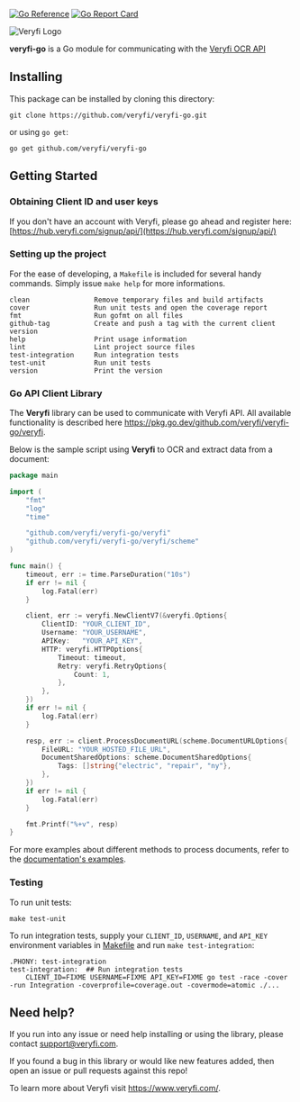 [![Go Reference](https://pkg.go.dev/badge/github.com/veryfi/veryfi-go/veryfi.svg)](https://pkg.go.dev/github.com/veryfi/veryfi-go/veryfi)
[![Go Report Card](https://goreportcard.com/badge/github.com/veryfi/veryfi-go)](https://goreportcard.com/report/github.com/veryfi/veryfi-go)

![Veryfi Logo](https://cdn.veryfi.com/logos/veryfi-logo-wide-github.png)

**veryfi-go** is a Go module for communicating with the [Veryfi OCR API](https://veryfi.com/api/)

## Installing 

This package can be installed by cloning this directory:

```
git clone https://github.com/veryfi/veryfi-go.git
```

or using `go get`:
```
go get github.com/veryfi/veryfi-go
```

## Getting Started

### Obtaining Client ID and user keys

If you don't have an account with Veryfi, please go ahead and register here: [https://hub.veryfi.com/signup/api/](https://hub.veryfi.com/signup/api/)

### Setting up the project

For the ease of developing, a `Makefile` is included for several handy commands. Simply issue `make help` for more informations.
```
clean                Remove temporary files and build artifacts
cover                Run unit tests and open the coverage report
fmt                  Run gofmt on all files
github-tag           Create and push a tag with the current client version
help                 Print usage information
lint                 Lint project source files
test-integration     Run integration tests
test-unit            Run unit tests
version              Print the version
```

### Go API Client Library

The **Veryfi** library can be used to communicate with Veryfi API. All available functionality is described here <https://pkg.go.dev/github.com/veryfi/veryfi-go/veryfi>.

Below is the sample script using **Veryfi** to OCR and extract data from a document:

```go
package main

import (
	"fmt"
	"log"
	"time"

	"github.com/veryfi/veryfi-go/veryfi"
	"github.com/veryfi/veryfi-go/veryfi/scheme"
)

func main() {
	timeout, err := time.ParseDuration("10s")
	if err != nil {
		log.Fatal(err)
	}

	client, err := veryfi.NewClientV7(&veryfi.Options{
		ClientID: "YOUR_CLIENT_ID",
		Username: "YOUR_USERNAME",
		APIKey:   "YOUR_API_KEY",
		HTTP: veryfi.HTTPOptions{
			Timeout: timeout,
			Retry: veryfi.RetryOptions{
				Count: 1,
			},
		},
	})
	if err != nil {
		log.Fatal(err)
	}

	resp, err := client.ProcessDocumentURL(scheme.DocumentURLOptions{
		FileURL: "YOUR_HOSTED_FILE_URL",
		DocumentSharedOptions: scheme.DocumentSharedOptions{
			Tags: []string{"electric", "repair", "ny"},
		},
	})
	if err != nil {
		log.Fatal(err)
	}

	fmt.Printf("%+v", resp)
}
```

For more examples about different methods to process documents, refer to the [documentation's examples](https://pkg.go.dev/github.com/veryfi/veryfi-go/veryfi#pkg-examples).

### Testing

To run unit tests:
```
make test-unit
```

To run integration tests, supply your `CLIENT_ID`, `USERNAME`, and `API_KEY` environment variables in [Makefile](Makefile) and run `make test-integration`:
```
.PHONY: test-integration
test-integration:  ## Run integration tests
	CLIENT_ID=FIXME USERNAME=FIXME API_KEY=FIXME go test -race -cover -run Integration -coverprofile=coverage.out -covermode=atomic ./...
```

## Need help?

If you run into any issue or need help installing or using the library, please contact <support@veryfi.com>.

If you found a bug in this library or would like new features added, then open an issue or pull requests against this repo!

To learn more about Veryfi visit <https://www.veryfi.com/>.
